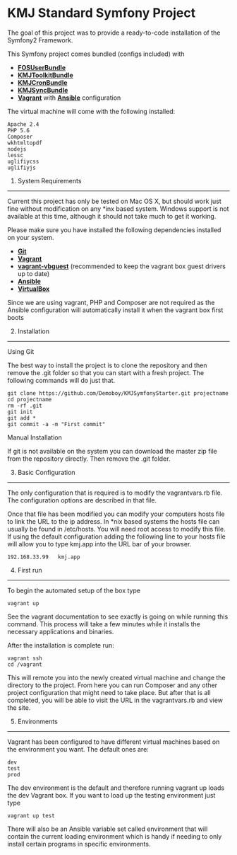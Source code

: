 KMJ Standard Symfony Project
========================

The goal of this project was to provide a ready-to-code installation of the Symfony2 Framework.

This Symfony project comes bundled (configs included) with
   
   * [**FOSUserBundle**][1]
   * [**KMJToolkitBundle**][2]
   * [**KMJCronBundle**][3]
   * [**KMJSyncBundle**][4]
   * [**Vagrant**][5] with [**Ansible**][6] configuration

The virtual machine will come with the following installed:

    Apache 2.4
    PHP 5.6 
    Composer
    wkhtmltopdf
    nodejs
    lessc
    uglifiycss
    uglifiyjs


1) System Requirements
----------------------------------

Current this project has only be tested on Mac OS X, but should work just fine without modification
on any *inx based system. Windows support is not available at this time, although it should not take
much to get it working.

Please make sure you have installed the following dependencies installed on your system. 

   * [**Git**][9]
   * [**Vagrant**][5]
   * [**vagrant-vbguest**][7] (recommended to keep the vagrant box guest drivers up to date)
   * [**Ansible**][6]
   * [**VirtualBox**][8]

Since we are using vagrant, PHP and Composer are not required as the Ansible configuration
will automatically install it when the vagrant box first boots


2) Installation
----------------------------------

Using Git

The best way to install the project is to clone the repository and then remove 
the .git folder so that you can start with a fresh project. The following commands 
will do just that.

    git clone https://github.com/Demoboy/KMJSymfonyStarter.git projectname
    cd projectname
    rm -rf .git
    git init
    git add *
    git commit -a -m "First commit"


Manual Installation

If git is not available on the system you can download the master zip file from the repository
directly. Then remove the .git folder.

3) Basic Configuration
----------------------------------

The only configuration that is required is to modify the vagrantvars.rb file. 
The configuration options are described in that file.

Once that file has been modified you can modify your computers hosts file to 
link the URL to the ip address. In *nix based systems the hosts file can usually be found 
in /etc/hosts. You will need root access to modify this file. If using the default configuration
adding the following line to your hosts file will allow you to type kmj.app into the URL bar of your browser.

    192.168.33.99   kmj.app

4) First run
----------------------------------

To begin the automated setup of the box type

    vagrant up

See the vagrant documentation to see exactly is going on while running this command.
This process will take a few minutes while it installs the necessary applications and binaries.

After the installation is complete run:

    vagrant ssh
    cd /vagrant

This will remote you into the newly created virtual machine and change the directory to the project.
From here you can run Composer and any other project configuration that might need to take place. 
But after that is all completed, you will be able to visit the URL in the vagrantvars.rb and view the site.


5) Environments
----------------------------------

Vagrant has been configured to have different virtual machines based on the environment you want.
The default ones are:
    
    dev
    test
    prod

The dev environment is the default and therefore running vagrant up loads the dev Vagrant box.
If you want to load up the testing environment just type
   
    vagrant up test

There will also be an Ansible variable set called environment that will contain 
the current loading environment which is handy if needing to only install certain programs in
specific environments.


[1]: https://github.com/FriendsOfSymfony/FOSUserBundle
[2]: https://github.com/Demoboy/ToolkitBundle
[3]: https://github.com/Demoboy/KMJCronBundle
[4]: https://github.com/Demoboy/KMJSyncBundle
[5]: https://www.vagrantup.com
[6]: http://www.ansible.com/home
[7]: https://github.com/dotless-de/vagrant-vbguest
[8]: https://www.virtualbox.org
[9]: http://git-scm.com